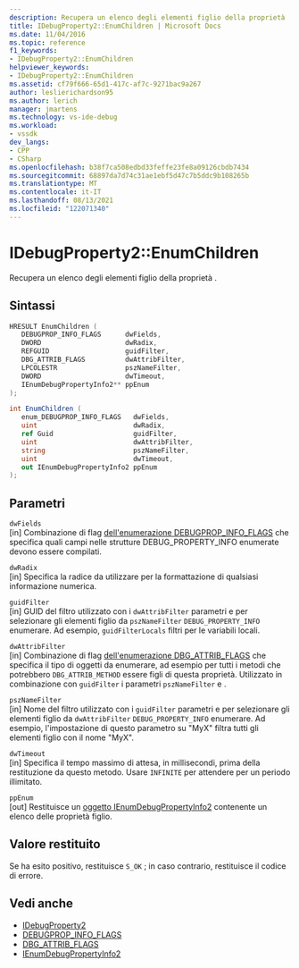 ```yaml
---
description: Recupera un elenco degli elementi figlio della proprietà .
title: IDebugProperty2::EnumChildren | Microsoft Docs
ms.date: 11/04/2016
ms.topic: reference
f1_keywords:
- IDebugProperty2::EnumChildren
helpviewer_keywords:
- IDebugProperty2::EnumChildren
ms.assetid: cf79f666-65d1-417c-af7c-9271bac9a267
author: leslierichardson95
ms.author: lerich
manager: jmartens
ms.technology: vs-ide-debug
ms.workload:
- vssdk
dev_langs:
- CPP
- CSharp
ms.openlocfilehash: b38f7ca508edbd33feffe23fe8a09126cbdb7434
ms.sourcegitcommit: 68897da7d74c31ae1ebf5d47c7b5ddc9b108265b
ms.translationtype: MT
ms.contentlocale: it-IT
ms.lasthandoff: 08/13/2021
ms.locfileid: "122071340"
---
```

# <a name="idebugproperty2enumchildren"></a>IDebugProperty2::EnumChildren
Recupera un elenco degli elementi figlio della proprietà .

## <a name="syntax"></a>Sintassi

```cpp
HRESULT EnumChildren ( 
   DEBUGPROP_INFO_FLAGS      dwFields,
   DWORD                     dwRadix,
   REFGUID                   guidFilter,
   DBG_ATTRIB_FLAGS          dwAttribFilter,
   LPCOLESTR                 pszNameFilter,
   DWORD                     dwTimeout,
   IEnumDebugPropertyInfo2** ppEnum
);
```

```csharp
int EnumChildren ( 
   enum_DEBUGPROP_INFO_FLAGS   dwFields,
   uint                        dwRadix,
   ref Guid                    guidFilter,
   uint                        dwAttribFilter,
   string                      pszNameFilter,
   uint                        dwTimeout,
   out IEnumDebugPropertyInfo2 ppEnum
);
```

## <a name="parameters"></a>Parametri
`dwFields`\
[in] Combinazione di flag [dell'enumerazione DEBUGPROP_INFO_FLAGS](../../../extensibility/debugger/reference/debugprop-info-flags.md) che specifica quali campi [](../../../extensibility/debugger/reference/debug-property-info.md) nelle strutture DEBUG_PROPERTY_INFO enumerate devono essere compilati.

`dwRadix`\
[in] Specifica la radice da utilizzare per la formattazione di qualsiasi informazione numerica.

`guidFilter`\
[in] GUID del filtro utilizzato con i `dwAttribFilter` parametri e per selezionare gli elementi figlio da `pszNameFilter` `DEBUG_PROPERTY_INFO` enumerare. Ad esempio, `guidFilterLocals` filtri per le variabili locali.

`dwAttribFilter`\
[in] Combinazione di flag [dell'enumerazione DBG_ATTRIB_FLAGS](../../../extensibility/debugger/reference/dbg-attrib-flags.md) che specifica il tipo di oggetti da enumerare, ad esempio per tutti i metodi che potrebbero `DBG_ATTRIB_METHOD` essere figli di questa proprietà. Utilizzato in combinazione con `guidFilter` i parametri `pszNameFilter` e .

`pszNameFilter`\
[in] Nome del filtro utilizzato con i `guidFilter` parametri e per selezionare gli elementi figlio da `dwAttribFilter` `DEBUG_PROPERTY_INFO` enumerare. Ad esempio, l'impostazione di questo parametro su "MyX" filtra tutti gli elementi figlio con il nome "MyX".

`dwTimeout`\
[in] Specifica il tempo massimo di attesa, in millisecondi, prima della restituzione da questo metodo. Usare `INFINITE` per attendere per un periodo illimitato.

`ppEnum`\
[out] Restituisce un [oggetto IEnumDebugPropertyInfo2](../../../extensibility/debugger/reference/ienumdebugpropertyinfo2.md) contenente un elenco delle proprietà figlio.

## <a name="return-value"></a>Valore restituito
 Se ha esito positivo, restituisce `S_OK` ; in caso contrario, restituisce il codice di errore.

## <a name="see-also"></a>Vedi anche
- [IDebugProperty2](../../../extensibility/debugger/reference/idebugproperty2.md)
- [DEBUGPROP_INFO_FLAGS](../../../extensibility/debugger/reference/debugprop-info-flags.md)
- [DBG_ATTRIB_FLAGS](../../../extensibility/debugger/reference/dbg-attrib-flags.md)
- [IEnumDebugPropertyInfo2](../../../extensibility/debugger/reference/ienumdebugpropertyinfo2.md)
